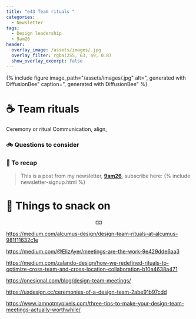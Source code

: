 ```yaml
---
title: "e43 Team rituals "
categories:
  - Newsletter
tags:
  - Design leadership
  - 9am26
header:
  overlay_image: /assets/images/.jpg
  overlay_filter: rgba(255, 63, 49, 0.8)
  show_overlay_excerpt: false
---
```



{% include figure image_path="/assets/images/.jpg" alt=", generated with DiffusionBee" caption=", generated with DiffusionBee" %}

# ☕ Team rituals

Ceremony or ritual
Communication, align, 

### 🚲 Questions to consider

### 🥤 To recap

> This is a post from my newsletter, **[9am26](https://polgarp.com/categories/newsletter/)**, subscribe here:
> {% include newsletter-signup.html %}

# 🍪 Things to snack on

<p style="text-align: center;">🁃</p>

https://medium.com/alcumus-design/design-team-rituals-at-alcumus-981f11632c1e

https://medium.com/@ElizAyer/meetings-are-the-work-9e429dde6aa3

https://medium.com/zalando-design/how-we-redefined-rituals-to-optimize-cross-team-and-cross-location-collaboration-b10a4638a471

https://onesignal.com/blog/design-team-meetings/

https://uxdesign.cc/ceremonies-of-a-design-team-2abe91b97cdd

https://www.iamnotmypixels.com/three-tips-to-make-your-design-team-meetings-actually-worthwhile/




